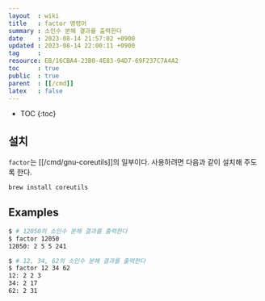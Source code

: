 ```yaml
---
layout  : wiki
title   : factor 명령어
summary : 소인수 분해 결과를 출력한다
date    : 2023-08-14 21:57:02 +0900
updated : 2023-08-14 22:00:11 +0900
tag     : 
resource: EB/16CBA4-23B0-4E83-94D7-69F237C7A4A2
toc     : true
public  : true
parent  : [[/cmd]]
latex   : false
---
```

* TOC
{:toc}

## 설치

`factor`는 [[/cmd/gnu-coreutils]]의 일부이다. 사용하려면 다음과 같이 설치해 주도록 한다.

```bash
brew install coreutils
```

## Examples

```bash
$ # 12050의 소인수 분해 결과를 출력한다
$ factor 12050
12050: 2 5 5 241

$ # 12, 34, 62의 소인수 분해 결과를 출력한다
$ factor 12 34 62
12: 2 2 3
34: 2 17
62: 2 31
```

